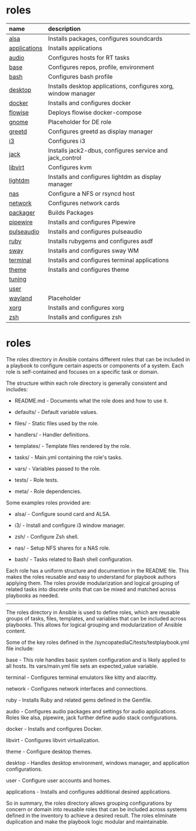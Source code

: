 # roles

|  name                           |  description                                                   |
|:--------------------------------|:---------------------------------------------------------------|
|  [alsa](alsa/)                  | Installs packages, configures soundcards                       |
|  [applications](applications/)  | Installs applications                                          |
|  [audio](audio/)                | Configures hosts for RT tasks                                  |
|  [base](base/)                  | Configures repos, profile, environment                         |
|  [bash](bash/)                  | Configures bash profile                                        |
|  [desktop](desktop/)            | Installs desktop applications, configures xorg, window manager |
|  [docker](docker/)              | Installs and configures docker                                 |
|  [flowise](flowise/)            | Deploys flowise docker-compose                                 |
|  [gnome](gnome/)                | Placeholder for DE role                                        |
|  [greetd](greetd/)              | Configures greetd as display manager                           |
|  [i3](i3/)                      | Configures i3&nbsp;                                            |
|  [jack](jack/)                  | Installs jack2-dbus, configures service and jack_control       |
|  [libvirt](libvirt/)            | Configures kvm                                                 |
|  [lightdm](lightdm/)            | Installs and configures lightdm as display manager             |
|  [nas](nas/)                    | Configure a NFS or rsyncd host                                 |
|  [network](network/)            | Configures network cards                                       |
|  [packager](packager/)          | Builds Packages                                                |
| [pipewire](pipewire/)           | Installs and configures Pipewire                               |
|  [pulseaudio](pulseaudio/)      | Installs and configures pulseaudio                             |
|  [ruby](ruby/)                  | Installs rubygems and configures asdf                          |
|  [sway](sway/)                  | Installs and configures sway WM                                |
| [terminal](terminal/)           | Installs and configures terminal applications                  |
|  [theme](theme/)                | Installs and configures theme                                  |
|  [tuning](tuning/)              |                                                                |
|  [user](user/)                  |                                                                |
|  [wayland](wayland/)            | Placeholder&nbsp;                                              |
|  [xorg](xorg/)                  | Installs and configures xorg                                   |
| [zsh](zsh/)                     | Installs and configures zsh                                    |


# roles

The roles directory in Ansible contains different roles that can be included in a playbook to configure certain aspects or components of a system. Each role is self-contained and focuses on a specific task or domain.

The structure within each role directory is generally consistent and includes:

- README.md - Documents what the role does and how to use it.

- defaults/ - Default variable values.

- files/ - Static files used by the role.

- handlers/ - Handler definitions.

- templates/ - Template files rendered by the role.

- tasks/ - Main.yml containing the role's tasks.

- vars/ - Variables passed to the role.

- tests/ - Role tests.

- meta/ - Role dependencies.


Some examples roles provided are:

- alsa/ - Configure sound card and ALSA.

- i3/ - Install and configure i3 window manager.

- zsh/ - Configure Zsh shell.

- nas/ - Setup NFS shares for a NAS role.

- bash/ - Tasks related to Bash shell configuration.


Each role has a uniform structure and documention in the README file. This makes the roles reusable and easy to understand for playbook authors applying them. The roles provide modularization and logical grouping of related tasks into discrete units that can be mixed and matched across playbooks as needed.

---

The roles directory in Ansible is used to define roles, which are reusable groups of tasks, files, templates, and variables that can be included across playbooks. This allows for logical grouping and modularization of Ansible content.

Some of the key roles defined in the /syncopatedIaC/tests/testplaybook.yml file include:

base - This role handles basic system configuration and is likely applied to all hosts. Its vars/main.yml file sets an expected_value variable.

terminal - Configures terminal emulators like kitty and alacritty.

network - Configures network interfaces and connections.

ruby - Installs Ruby and related gems defined in the Gemfile.

audio - Configures audio packages and settings for audio applications. Roles like alsa, pipewire, jack further define audio stack configurations.

docker - Installs and configures Docker.

libvirt - Configures libvirt virtualization.

theme - Configure desktop themes.

desktop - Handles desktop environment, windows manager, and application configurations.

user - Configure user accounts and homes.

applications - Installs and configures additional desired applications.

So in summary, the roles directory allows grouping configurations by concern or domain into reusable roles that can be included across systems defined in the inventory to achieve a desired result. The roles eliminate duplication and make the playbook logic modular and maintainable.
